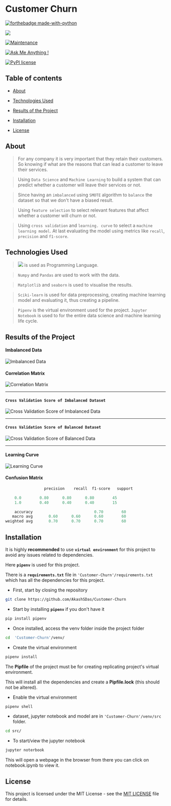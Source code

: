 

# Customer Churn

  

[![forthebadge made-with-python](http://ForTheBadge.com/images/badges/made-with-python.svg)](https://www.python.org/)

[![](https://img.shields.io/badge/python-3.8-blue.svg)](https://www.python.org/downloads/release/python-380/)

[![Maintenance](https://img.shields.io/badge/Maintained%3F-yes-green.svg)](https://github.com/AkashSDas)

[![Ask Me Anything !](https://img.shields.io/badge/Ask%20me-anything-1abc9c.svg)](https://github.com/AkashSDas)

[![PyPI license](https://img.shields.io/pypi/l/ansicolortags.svg)](LICENSE)

  
  

## Table of contents

  

*  [About](#about)

* [Technologies Used](#technologies-used)

* [Results of the Project](#results-of-the-project)

*  [Installation](#installation)

*  [License](#license)

  
  

## About

> For any company it is very important that they retain their customers. So knowing if what are the reasons that can lead a customer to leave their services.

> Using `Data Science` and `Machine Learning` to build a system that can predict whether a customer will leave their services or not.

> Since having an `imbalanced` using `SMOTE` algorithm to  `balance` the dataset so that we don't have a biased result.

> Using `feature selection` to select relevant features that affect whether a customer will churn or not.

> Using `cross validation` and `learning. curve`  to select a `machine learning model`. At last evaluating the model using metrics like `recall`, `precision` and `f1-score`.

## Technologies Used
  
> [![](https://img.shields.io/badge/python-3.8-blue.svg)](https://www.python.org/downloads/release/python-380/) is used as Programming Language.

>  `Numpy` and `Pandas` are used to work with the data.

> `Matplotlib` and `seaborn` is used to visualise the results.

> `Sciki-learn` is used for data preprocessing, creating machine learning model and evaluating it, thus creating a pipeline.

> `Pipenv` is the virtual environment used for the project. `Jupyter Notebook` is used to for the entire data science and machine learning life cycle.

## Results of the Project

#### Imbalanced Data

![Imbalanced Data](https://github.com/AkashSDas/Customer-Churn/blob/master/project-results-images/count.png)

#### Correlation Matrix

![Correlation Matrix](https://github.com/AkashSDas/Customer-Churn/blob/master/project-results-images/corr.png)
<hr>

#### `Cross Validation Score of Imbalanced Dataset`

![Cross Validation Score of Imbalanced Data](https://github.com/AkashSDas/Customer-Churn/blob/master/project-results-images/cross-val-score-before-smote.png)

<hr>

#### `Cross Validation Score of Balanced Dataset`

![Cross Validation Score of Balanced Data](https://github.com/AkashSDas/Customer-Churn/blob/master/project-results-images/cross-val-score-after-smote.png)

<hr>

#### Learning Curve

![Learning Curve](https://github.com/AkashSDas/Customer-Churn/blob/master/project-results-images/learning-curve.png)

#### Confusion Matrix

```python
                 precision    recall  f1-score   support

	0.0        0.80      0.80      0.80        45
	1.0        0.40      0.40      0.40        15

    accuracy                           0.70        60
   macro avg       0.60      0.60      0.60        60
weighted avg       0.70      0.70      0.70        60
```
## Installation

  

It is highly **recommended** to use **`virtual environment`** for this project to avoid any issues related to dependencies.

  

Here **`pipenv`** is used for this project.

  

There is a **`requirements.txt`** file in `'Customer-Churn'/requirements.txt` which has all the dependencies for this project.

  

- First, start by closing the repository

  

```bash
git clone https://github.com/AkashSDas/Customer-Churn
```

  

- Start by installing **`pipenv`** if you don't have it

```bash
pip install pipenv
```

  

- Once installed, access the venv folder inside the project folder

```bash
cd  'Customer-Churn'/venv/
```

  

- Create the virtual environment

```bash
pipenv install
```

The **Pipfile** of the project must be for creating replicating project's virtual environment.

  

This will install all the dependencies and create a **Pipfile.lock** (this should not be altered).

  

- Enable the virtual environment

```bash
pipenv shell
```
- dataset, jupyter notebook and model are in `'Customer-Churn'/venv/src` folder.
```bash
cd src/
```

  

- To start/view the jupyter notebook

```bash
jupyter noterbook
```

  

This will open a webpage in the browser from there you can click on notebook.ipynb to view it.
  

## License

  

This project is licensed under the MIT License - see the [MIT LICENSE](LICENSE) file for details.
